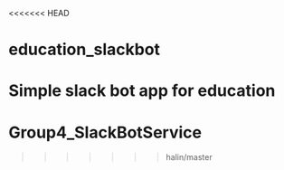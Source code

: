 <<<<<<< HEAD
# education_slackbot
Simple slack bot app for education
=======
# Group4_SlackBotService
>>>>>>> halin/master

